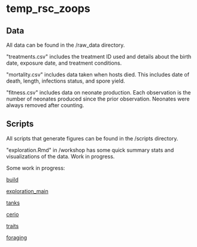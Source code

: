 # temp_rsc_zoops

## Data

All data can be found in the /raw_data directory.

"treatments.csv" includes the treatment ID used and details about the birth date, exposure date, and treatment conditions.

"mortality.csv" includes data taken when hosts died. This includes date of death, length, infections status, and spore yield.

"fitness.csv" includes data on neonate production. Each observation is the number of neonates produced since the prior observation. Neonates were always removed after counting. 

## Scripts

All scripts that generate figures can be found in the /scripts directory.

"exploration.Rmd" in /workshop has some quick summary stats and visualizations of the data. Work in progress.

Some work in progress:

[build](/build.html)

[exploration_main](/workshop/exploration_main.html)

[tanks](/workshop/tanks.html)

[cerio](/workshop/cerio.html)

[traits](/workshop/traits.html)

[foraging](/workshop/foraging.html)
